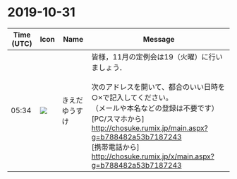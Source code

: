 # 2019-10-31

|Time (UTC)|Icon|Name|Message|
|---|---|---|---|
|05:34|![](https://avatars.slack-edge.com/2019-03-11/571585797168_09840ca518e784c46d3a_72.png)|きえだゆうすけ|皆様，11月の定例会は19（火曜）に行いましょう．<br><br>次のアドレスを開いて、都合のいい日時を○×で記入してください。<br>（メールや本名などの登録は不要です）<br>[PC/スマホから] <http://chosuke.rumix.jp/main.aspx?g=b788482a53b7187243><br>[携帯電話から] <http://chosuke.rumix.jp/x/main.aspx?g=b788482a53b7187243>|
